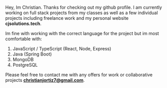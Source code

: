 Hey, Im Christian.
Thanks for checking out my github profile. I am currently working on full stack projects from my classes as well as a few individual projects including freelance work and my personal website **cjsolutions.tech**.

Im fine with working with the correct language for the project but im most comfortable with:
1. JavaScript / TypeScript (React, Node, Express)
2. Java (Spring Boot)
3. MongoDB
4. PostgreSQL

Please feel free to contact me with any offers for work or collaborative projects **christianjortiz7@gmail.com**.
